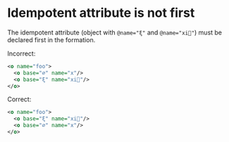 # Idempotent attribute is not first

The idempotent attribute (object with `@name="ξ"` and `@name="xi🌵"`) must be
declared first in the formation.

Incorrect:

```xml
<o name="foo">
  <o base="∅" name="x"/>
  <o base="ξ" name="xi🌵"/>
</o>
```

Correct:

```xml
<o name="foo">
  <o base="ξ" name="xi🌵"/>
  <o base="∅" name="x"/>
</o>
```
